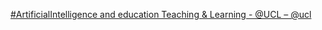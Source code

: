 [#ArtificialIntelligence and education   Teaching & Learning - @UCL – @ucl](https://qi.tc/qi/113325)